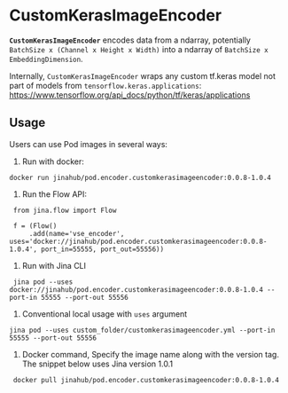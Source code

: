 # CustomKerasImageEncoder

**`CustomKerasImageEncoder`** encodes data from a ndarray, potentially `BatchSize x (Channel x Height x Width)` into a ndarray of  `BatchSize x EmbeddingDimension`. 

Internally, `CustomKerasImageEncoder` wraps any custom tf.keras model not part of models from `tensorflow.keras.applications`:  https://www.tensorflow.org/api_docs/python/tf/keras/applications

## Usage

Users can use Pod images in several ways:

1. Run with docker:

```
docker run jinahub/pod.encoder.customkerasimageencoder:0.0.8-1.0.4
```

1. Run the Flow API:

```
 from jina.flow import Flow

 f = (Flow()
     .add(name='vse_encoder', uses='docker://jinahub/pod.encoder.customkerasimageencoder:0.0.8-1.0.4', port_in=55555, port_out=55556))
```

1. Run with Jina CLI

```
 jina pod --uses docker://jinahub/pod.encoder.customkerasimageencoder:0.0.8-1.0.4 --port-in 55555 --port-out 55556
```

1. Conventional local usage with `uses` argument

```
jina pod --uses custom_folder/customkerasimageencoder.yml --port-in 55555 --port-out 55556
```

1. Docker command, Specify the image name along with the version tag. The snippet below uses Jina version 1.0.1

```
 docker pull jinahub/pod.encoder.customkerasimageencoder:0.0.8-1.0.4
```

## 

